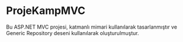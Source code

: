 # ProjeKampMVC
Bu ASP.NET MVC projesi, katmanlı mimari kullanılarak tasarlanmıştır ve Generic Repository deseni kullanılarak oluşturulmuştur.
